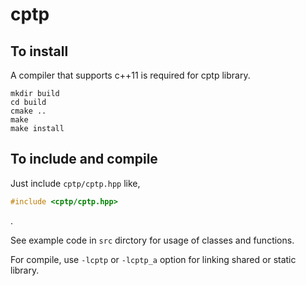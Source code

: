 # cptp

## To install
A compiler that supports c++11 is required for cptp library.
```
mkdir build
cd build
cmake ..
make
make install
```

## To include and compile
Just include `cptp/cptp.hpp` like,
```cpp
#include <cptp/cptp.hpp>
```
.

See example code in `src` dirctory for usage of classes and functions.

For compile, use `-lcptp` or `-lcptp_a` option for linking shared or static library. 

